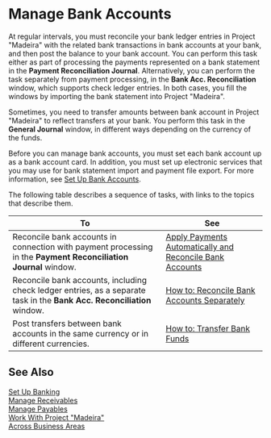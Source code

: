 <properties
                pageTitle="Manage Bank Accounts| Project “Madeira”"
                description="Manage Bank Accounts"
                services="project-madeira"
                documentationCenter=""
                authors="SorenGP"
/>
<tags
    ms.service="project-madeira"
    ms.topic="article"
    ms.devlang="na"
    ms.tgt_pltfrm="na"
    ms.workload="na"
    ms.date="05/12/2016"
    ms.author="europe\sgroespe" />

# Manage Bank Accounts
At regular intervals, you must reconcile your bank ledger entries in Project "Madeira" with the related bank transactions in bank accounts at your bank, and then post the balance to your bank account. You can perform this task either as part of processing the payments represented on a bank statement in the **Payment Reconciliation Journal**. Alternatively, you can perform the task separately from payment processing, in the **Bank Acc. Reconciliation** window, which supports check ledger entries. In both cases, you fill the windows by importing the bank statement into Project "Madeira".

Sometimes, you need to transfer amounts between bank account in Project "Madeira" to reflect transfers at your bank. You perform this task in the **General Journal** window, in different ways depending on the currency of the funds.

Before you can manage bank accounts, you must set each bank account up as a bank account card. In addition, you must set up electronic services that you may use for bank statement import and payment file export. For more information, see [Set Up Bank Accounts](bank-setup-banking.md).

The following table describes a sequence of tasks, with links to the topics that describe them.

|To |See |
|---|----|
|Reconcile bank accounts in connection with payment processing in the **Payment Reconciliation Journal** window.|[Apply Payments Automatically and Reconcile Bank Accounts](receivables-apply-payments-auto-reconcile-bank-accounts.md)|
|Reconcile bank accounts, including check ledger entries, as a separate task in the **Bank Acc. Reconciliation** window.|[How to: Reconcile Bank Accounts Separately](bank-how-reconcile-bank-accounts-separately.md)|
|Post transfers between bank accounts in the same currency or in different currencies.|[How to: Transfer Bank Funds](bank-how-transfer-bank-funds.md)
## See Also  
[Set Up Banking](bank-setup-banking.md)  
[Manage Receivables](receivables-manage-receivables.md)  
[Manage Payables](payables-manage-payables.md)    
[Work With Project "Madeira"](ui-work-product.md)  
[Across Business Areas](ui-across-business-areas.md)
